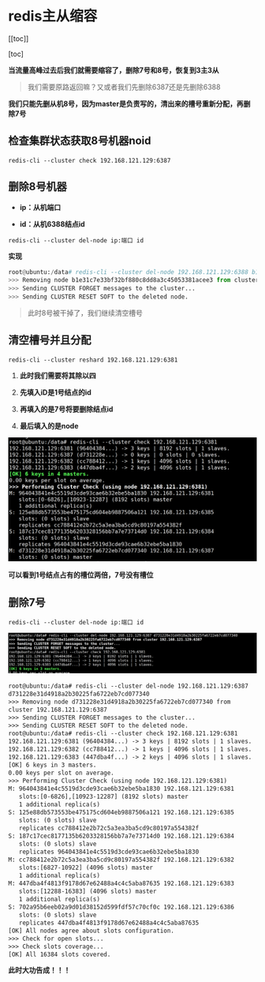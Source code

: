 # redis主从缩容

[[toc]]

[toc]

**当流量高峰过去后我们就需要缩容了，删除7号和8号，恢复到3主3从**

> 我们需要原路返回嘛？又或者我们先删除6387还是先删除6388

**我们只能先删从机8号，因为master是负责写的，清出来的槽号重新分配，再删除7号**



## 检查集群状态获取8号机器noid

```
redis-cli --cluster check 192.168.121.129:6387
```



## 删除8号机器

+ **ip：从机端口**

+ **id：从机6388结点id**

```
redis-cli --cluster del-node ip:端口 id
```

**实现**

```python
root@ubuntu:/data# redis-cli --cluster del-node 192.168.121.129:6388 b1e31c7e33bf32bf880c8dd8a3c45053381acee3
>>> Removing node b1e31c7e33bf32bf880c8dd8a3c45053381acee3 from cluster 192.168.121.129:6388
>>> Sending CLUSTER FORGET messages to the cluster...
>>> Sending CLUSTER RESET SOFT to the deleted node.
```

> 此时8号被干掉了，我们继续清空槽号



## 清空槽号并且分配

```
redis-cli --cluster reshard 192.168.121.129:6381 
```

1. **此时我们需要将其除以四**

2. **先填入iD是1号结点的id**

3. **再填入的是7号将要删除结点id**
4. **最后填入的是node**

![image-20220512212110632](./images/tPyVcjvnbfq5gmz.png)

**可以看到1号结点占有的槽位两倍，7号没有槽位**



## 删除7号

```
redis-cli --cluster del-node ip:端口 id
```

![image-20220512212310546](./images/7hiMYy4PnVQE1wB.png)



```
root@ubuntu:/data# redis-cli --cluster del-node 192.168.121.129:6387 d731228e31d4918a2b30225fa6722eb7cd077340
>>> Removing node d731228e31d4918a2b30225fa6722eb7cd077340 from cluster 192.168.121.129:6387
>>> Sending CLUSTER FORGET messages to the cluster...
>>> Sending CLUSTER RESET SOFT to the deleted node.
root@ubuntu:/data# redis-cli --cluster check 192.168.121.129:6381 
192.168.121.129:6381 (96404384...) -> 3 keys | 8192 slots | 1 slaves.
192.168.121.129:6382 (cc788412...) -> 1 keys | 4096 slots | 1 slaves.
192.168.121.129:6383 (447dba4f...) -> 2 keys | 4096 slots | 1 slaves.
[OK] 6 keys in 3 masters.
0.00 keys per slot on average.
>>> Performing Cluster Check (using node 192.168.121.129:6381)
M: 964043841e4c5519d3cde93cae6b32ebe5ba1830 192.168.121.129:6381
   slots:[0-6826],[10923-12287] (8192 slots) master
   1 additional replica(s)
S: 125e88db573553be475175cd604eb9887506a121 192.168.121.129:6385
   slots: (0 slots) slave
   replicates cc788412e2b72c5a3ea3ba5cd9c80197a554382f
S: 187c17cec8177135b6203328156bb7a7e73714d0 192.168.121.129:6384
   slots: (0 slots) slave
   replicates 964043841e4c5519d3cde93cae6b32ebe5ba1830
M: cc788412e2b72c5a3ea3ba5cd9c80197a554382f 192.168.121.129:6382
   slots:[6827-10922] (4096 slots) master
   1 additional replica(s)
M: 447dba4f4813f9178d67e62488a4c4c5aba87635 192.168.121.129:6383
   slots:[12288-16383] (4096 slots) master
   1 additional replica(s)
S: 702a95b6eeb02a9d01d38152d599fdf57c70cf0c 192.168.121.129:6386
   slots: (0 slots) slave
   replicates 447dba4f4813f9178d67e62488a4c4c5aba87635
[OK] All nodes agree about slots configuration.
>>> Check for open slots...
>>> Check slots coverage...
[OK] All 16384 slots covered.
```

**此时大功告成！！！**

